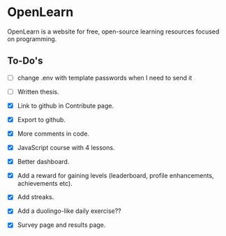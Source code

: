 # OpenLearn

OpenLearn is a website for free, open-source learning resources focused on programming.

## To-Do's

- [ ] change .env with template passwords when I need to send it
- [ ] Written thesis.
- [x] Link to github in Contribute page.
- [x] Export to github.
- [x] More comments in code.
- [x] JavaScript course with 4 lessons.
- [x] Better dashboard.
- [x] Add a reward for gaining levels (leaderboard, profile enhancements, achievements etc).
- [x] Add streaks.
- [x] Add a duolingo-like daily exercise??
- [x] Survey page and results page.


